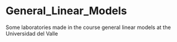 # General_Linear_Models
Some laboratories made in the course general linear models at the Universidad del Valle
